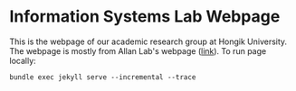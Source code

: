 # Information Systems Lab Webpage

This is the webpage of our academic research group at Hongik University.
The webpage is mostly from Allan Lab's webpage ([link](http://www.allanlab.org/aboutwebsite.html)).
To run page locally:
```
bundle exec jekyll serve --incremental --trace
```
